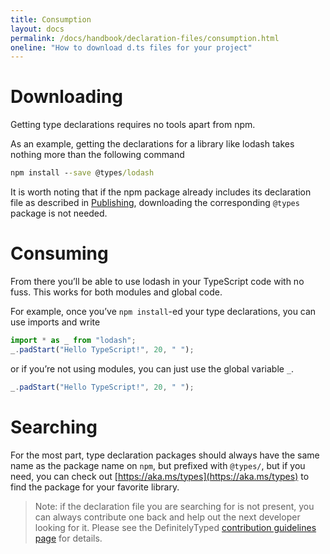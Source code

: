 ```yaml
---
title: Consumption
layout: docs
permalink: /docs/handbook/declaration-files/consumption.html
oneline: "How to download d.ts files for your project"
---
```


# Downloading

Getting type declarations requires no tools apart from npm.

As an example, getting the declarations for a library like lodash takes nothing more than the following command

```cmd
npm install --save @types/lodash
```

It is worth noting that if the npm package already includes its declaration file as described in [Publishing](./Publishing.md), downloading the corresponding `@types` package is not needed.

# Consuming

From there you’ll be able to use lodash in your TypeScript code with no fuss.
This works for both modules and global code.

For example, once you’ve `npm install`-ed your type declarations, you can use imports and write

```ts
import * as _ from "lodash";
_.padStart("Hello TypeScript!", 20, " ");
```

or if you’re not using modules, you can just use the global variable `_`.

```ts
_.padStart("Hello TypeScript!", 20, " ");
```

# Searching

For the most part, type declaration packages should always have the same name as the package name on `npm`, but prefixed with `@types/`,
but if you need, you can check out [https://aka.ms/types](https://aka.ms/types) to find the package for your favorite library.

> Note: if the declaration file you are searching for is not present, you can always contribute one back and help out the next developer looking for it.
> Please see the DefinitelyTyped [contribution guidelines page](http://definitelytyped.org/guides/contributing.html) for details.
